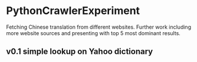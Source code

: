 # PythonCrawlerExperiment
<p>Fetching Chinese translation from different websites.
Further work including more website sources and presenting
with top 5 most dominant results.</p>

## v0.1 simple lookup on Yahoo dictionary

